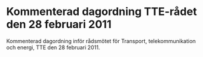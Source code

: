 # Kommenterad dagordning TTE-rådet den 28 februari 2011

Kommenterad dagordning inför rådsmötet för Transport, telekommunikation och energi, TTE den 28 februari 2011\.

